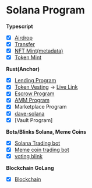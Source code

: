 # Solana Program

**Typescript**
- [x] [Airdrop](https://github.com/rishavmehra/ts-assignment/blob/08af56f0d0ce7c9945f5d5485c010fb8a7bdf1a1/airdrop.ts)
- [x] [Transfer](https://github.com/rishavmehra/ts-assignment/blob/08af56f0d0ce7c9945f5d5485c010fb8a7bdf1a1/transfer.ts)
- [x] [NFT Mint(metadata)](https://github.com/rishavmehra/solana-starter/blob/02df030284d7ca6a322de5524a79608c95589a37/ts/cluster1/nft_metadata.ts)
- [x] [Token Mint](https://github.com/rishavmehra/solana-starter/blob/02df030284d7ca6a322de5524a79608c95589a37/ts/cluster1/spl_metadata.ts)

**Rust(Anchor)**
- [x] [Lending Program](https://github.com/rishavmehra/lending)
- [x] [Token Vesting](https://github.com/rishavmehra/token-vesting/) -> [Live Link](http://token-vesting.rshv.xyz/)
- [x] [Escrow Program](https://github.com/rishavmehra/escrow-program)
- [x] [AMM Program](https://github.com/rishavmehra/amm.git)
- [x] Marketplace Program
- [x] [dave-solana](https://github.com/rishavmehra/dave-solana)
- [x] [Vault Program]

**Bots/Blinks Solana, Meme Coins**
- [x] [Solana Trading bot](./solana-trading/)
- [x] [Meme coin trading bot](https://github.com/rishavmehra/meme-trade)
- [x] [voting blink](https://github.com/rishavmehra/voting-blink)

**Blockchain GoLang**
- [x] [Blockchain](https://github.com/rishavmehra/blockchain)

